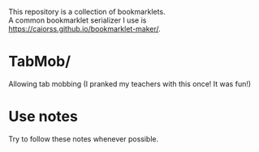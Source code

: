 This repository is a collection of bookmarklets. <br>
A common bookmarklet serializer I use is https://caiorss.github.io/bookmarklet-maker/.
# TabMob/
Allowing tab mobbing (I pranked my teachers with this once! It was fun!)
# Use notes
Try to follow these notes whenever possible.